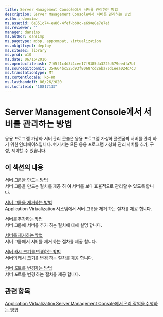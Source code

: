 ```yaml
---
title: Server Management Console에서 서버를 관리하는 방법
description: Server Management Console에서 서버를 관리하는 방법
author: dansimp
ms.assetid: 6e851c74-ea86-4fef-bb0c-e690e8e7e7eb
ms.reviewer: ''
manager: dansimp
ms.author: dansimp
ms.pagetype: mdop, appcompat, virtualization
ms.mktglfcycl: deploy
ms.sitesec: library
ms.prod: w10
ms.date: 06/16/2016
ms.openlocfilehash: 7f05f1c4d3b4cee17f9385da3223d679eedfa7bf
ms.sourcegitcommit: 354664bc527d93f80687cd2eba70d1eea024c7c3
ms.translationtype: MT
ms.contentlocale: ko-KR
ms.lasthandoff: 06/26/2020
ms.locfileid: "10817138"
---
```

# Server Management Console에서 서버를 관리하는 방법


응용 프로그램 가상화 서버 관리 콘솔은 응용 프로그램 가상화 플랫폼의 서버를 관리 하기 위한 인터페이스입니다. 여기서는 모든 응용 프로그램 가상화 관리 서버를 추가, 구성, 제어할 수 있습니다.

## 이 섹션의 내용


<a href="" id="how-to-create-a-server-group"></a>[서버 그룹을 만드는 방법](how-to-create-a-server-group.md)  
서버 그룹을 만드는 절차를 제공 하 여 서버를 보다 효율적으로 관리할 수 있도록 합니다.

<a href="" id="how-to-remove-a-server-group"></a>[서버 그룹을 제거하는 방법](how-to-remove-a-server-group.md)  
Application Virtualization 시스템에서 서버 그룹을 제거 하는 절차를 제공 합니다.

<a href="" id="how-to-add-a-server"></a>[서버를 추가하는 방법](how-to-add-a-server.md)  
서버 그룹에 서버를 추가 하는 절차에 대해 설명 합니다.

<a href="" id="how-to-remove-a-server"></a>[서버를 제거하는 방법](how-to-remove-a-server.md)  
서버 그룹에서 서버를 제거 하는 절차를 제공 합니다.

<a href="" id="how-to-change-the-server-cache-size"></a>[서버 캐시 크기를 변경하는 방법](how-to-change-the-server-cache-size.md)  
서버의 캐시 크기를 변경 하는 절차를 제공 합니다.

<a href="" id="how-to-change-the-server-port"></a>[서버 포트를 변경하는 방법](how-to-change-the-server-port.md)  
서버 포트를 변경 하는 절차를 제공 합니다.

## 관련 항목


[Application Virtualization Server Management Console에서 관리 작업을 수행하는 방법](how-to-perform-administrative-tasks-in-the-application-virtualization-server-management-console.md)

 

 





